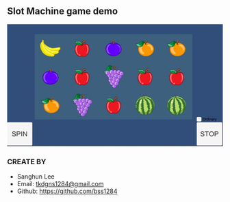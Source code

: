 ## Slot Machine game demo
<img src="Docs/Capture1.JPG?raw=true" alt="Example" width="512px" height="284px"/>

### CREATE BY
- Sanghun Lee
- Email: tkdgns1284@gmail.com
- Github: https://github.com/bss1284